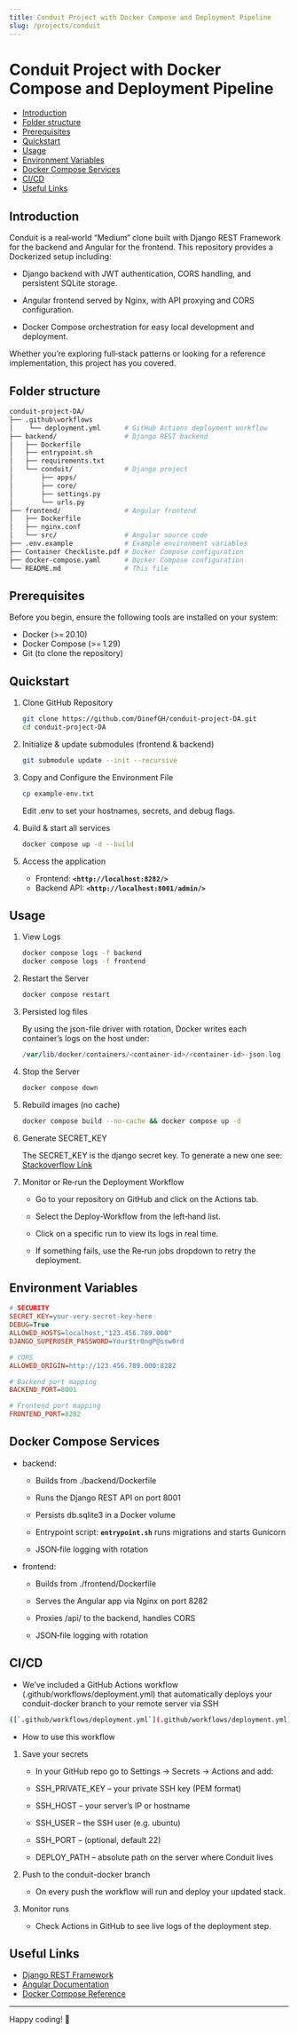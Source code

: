 ```yaml
---
title: Conduit Project with Docker Compose and Deployment Pipeline
slug: /projects/conduit
---
```


# Conduit Project with Docker Compose and Deployment Pipeline

* [Introduction](#introduction)
* [Folder structure](#folder-structure)
* [Prerequisites](#prerequisites)
* [Quickstart](#quickstart)
* [Usage](#usage)
* [Environment Variables](#environment-variables)
* [Docker Compose Services](#docker-compose-services)
* [CI/CD](#cicd)
* [Useful Links](#useful-links)

## Introduction

Conduit is a real‑world “Medium” clone built with Django REST Framework for the backend and Angular for the frontend. This repository provides a Dockerized setup including:

* Django backend with JWT authentication, CORS handling, and persistent SQLite storage.

* Angular frontend served by Nginx, with API proxying and CORS configuration.

* Docker Compose orchestration for easy local development and deployment.

Whether you’re exploring full‑stack patterns or looking for a reference implementation, this project has you covered.

## Folder structure

```bash
conduit-project-DA/
├── .github\workflows 
│    └── deployment.yml      # GitHub Actions deployment workflow      
├── backend/                 # Django REST backend
│   ├── Dockerfile
│   ├── entrypoint.sh
│   ├── requirements.txt
│   └── conduit/             # Django project
│       ├── apps/
│       ├── core/
│       ├── settings.py
│       └── urls.py
├── frontend/                # Angular frontend
│   ├── Dockerfile
│   ├── nginx.conf
│   └── src/                 # Angular source code
├── .env.example             # Example environment variables
├── Container Checkliste.pdf # Docker Compose configuration
├── docker-compose.yaml      # Docker Compose configuration
└── README.md                # This file
```

## Prerequisites

Before you begin, ensure the following tools are installed on your system:

* Docker (>= 20.10)
* Docker Compose (>= 1.29)
* Git (to clone the repository)

## Quickstart

1. Clone GitHub Repository

    ```bash
    git clone https://github.com/DinefGH/conduit-project-DA.git
    cd conduit-project-DA
    ```

2. Initialize & update submodules (frontend & backend)

    ```bash
    git submodule update --init --recursive
    ```

3. Copy and Configure the Environment File

    ```bash
    cp example-env.txt
    ```

    Edit .env to set your hostnames, secrets, and debug flags.

4. Build & start all services

    ```bash
    docker compose up -d --build
    ```

5. Access the application

    * Frontend: **`<http://localhost:8282/>`**
    * Backend API: **`<http://localhost:8001/admin/>`**

## Usage

1. View Logs

    ```bash
    docker compose logs -f backend
    docker compose logs -f frontend
    ```

2. Restart the Server

    ```bash
    docker compose restart
    ```

3. Persisted log files

    By using the json-file driver with rotation, Docker writes each container’s logs on the host under:

    ```swift
    /var/lib/docker/containers/<container-id>/<container-id>-json.log
    ```

4. Stop the Server

    ```bash
    docker compose down
    ```

5. Rebuild images (no cache)

    ```bash
    docker compose build --no-cache && docker compose up -d
    ```

6. Generate SECRET_KEY

    The SECRET_KEY is the django secret key. To generate a new one see: [Stackoverflow Link](https://stackoverflow.com/questions/41298963/is-there-a-function-for-generating-settings-secret-key-in-django)

7. Monitor or Re‑run the Deployment Workflow

    * Go to your repository on GitHub and click on the Actions tab.

    * Select the Deploy‑Workflow from the left‑hand list.

    * Click on a specific run to view its logs in real time.

    * If something fails, use the Re‑run jobs dropdown to retry the deployment.

## Environment Variables

```ini
# SECURITY
SECRET_KEY=your-very-secret-key-here
DEBUG=True
ALLOWED_HOSTS=localhost,"123.456.789.000"
DJANGO_SUPERUSER_PASSWORD=Your$tr0ngP@ssw0rd

# CORS
ALLOWED_ORIGIN=http://123.456.789.000:8282

# Backend port mapping
BACKEND_PORT=8001

# Frontend port mapping
FRONTEND_PORT=8282
```

## Docker Compose Services

* backend:

  * Builds from ./backend/Dockerfile

  * Runs the Django REST API on port 8001

  * Persists db.sqlite3 in a Docker volume

  * Entrypoint script: **`entrypoint.sh`** runs migrations and starts Gunicorn

  * JSON‑file logging with rotation

* frontend:

  * Builds from ./frontend/Dockerfile

  * Serves the Angular app via Nginx on port 8282

  * Proxies /api/ to the backend, handles CORS

  * JSON‑file logging with rotation

## CI/CD

* We’ve included a GitHub Actions workflow (.github/workflows/deployment.yml) that automatically deploys your conduit-docker branch to your remote server via SSH

```bash
([`.github/workflows/deployment.yml`](.github/workflows/deployment.yml))
```

* How to use this workflow

1. Save your secrets
    * In your GitHub repo go to Settings → Secrets → Actions and add:

    * SSH_PRIVATE_KEY – your private SSH key (PEM format)

    * SSH_HOST – your server’s IP or hostname

    * SSH_USER – the SSH user (e.g. ubuntu)

    * SSH_PORT – (optional, default 22)

    * DEPLOY_PATH – absolute path on the server where Conduit lives

2. Push to the conduit-docker branch
    * On every push the workflow will run and deploy your updated stack.

3. Monitor runs
    * Check Actions in GitHub to see live logs of the deployment step.

## Useful Links

* [Django REST Framework](https://www.django-rest-framework.org/)
* [Angular Documentation](https://angular.io/docs)
* [Docker Compose Reference](https://docs.docker.com/compose/)

---

Happy coding! 🚀
